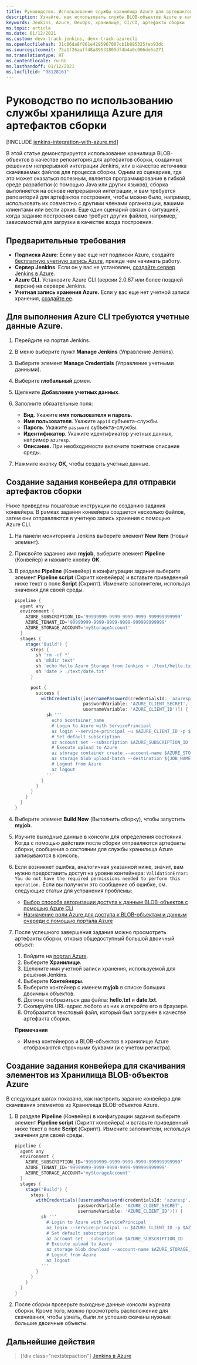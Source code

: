 ```yaml
---
title: Руководство. Использование службы хранилища Azure для артефактов сборки
description: Узнайте, как использовать службы BLOB-объектов Azure в качестве репозитория для артефактов сборки, созданных решением непрерывной интеграции Jenkins.
keywords: Jenkins, Azure, DevOps, хранилище, CI/CD, артефакты сборки
ms.topic: article
ms.date: 01/12/2021
ms.custom: devx-track-jenkins, devx-track-azurecli
ms.openlocfilehash: 31c86da8f861e4295967007cb1b885325feb93dc
ms.sourcegitcommit: 75a1f26aaff48a89631805df4b4a0c006de6a271
ms.translationtype: HT
ms.contentlocale: ru-RU
ms.lasthandoff: 01/12/2021
ms.locfileid: "98128161"
---
```

# <a name="tutorial-use-azure-storage-for-build-artifacts"></a>Руководство по использованию службы хранилища Azure для артефактов сборки

[!INCLUDE [jenkins-integration-with-azure.md](includes/jenkins-integration-with-azure.md)]

В этой статье демонстрируется использование хранилища BLOB-объектов в качестве репозитория для артефактов сборки, созданных решением непрерывной интеграции Jenkins, или в качестве источника скачиваемых файлов для процесса сборки. Одним из сценариев, где это может оказаться полезным, является программирование в гибкой среде разработки (с помощью Java или других языков), сборка выполняется на основе непрерывной интеграции, и вам требуется репозиторий для артефактов построения, чтобы можно было, например, использовать их совместно с другими членами организации, вашими клиентами или вести архив. Еще один сценарий связан с ситуацией, когда задание построения само требует других файлов, например, зависимостей для загрузки в качестве входа построения.

## <a name="prerequisites"></a>Предварительные требования

- **Подписка Azure**: Если у вас еще нет подписки Azure, создайте [бесплатную учетную запись Azure](https://azure.microsoft.com/free/?ref=microsoft.com&utm_source=microsoft.com&utm_medium=docs&utm_campaign=visualstudio), прежде чем начинать работу.
- **Сервер Jenkins**. Если он у вас не установлен, [создайте сервер Jenkins в Azure](./configure-on-linux-vm.md).
- **Azure CLI.** Установите Azure CLI (версии 2.0.67 или более поздней версии) на сервере Jenkins.
- **Учетная запись хранения Azure.** Если у вас еще нет учетной записи хранения, [создайте ее](/azure/storage/common/storage-account-create).

## <a name="add-azure-credential-needed-to-execute-azure-cli"></a>Для выполнения Azure CLI требуются учетные данные Azure.

1. Перейдите на портал Jenkins.

1. В меню выберите пункт **Manage Jenkins** (Управление Jenkins).

1. Выберите элемент **Manage Credentials** (Управление учетными данными).

1. Выберите **глобальный** домен.

1. Щелкните **Добавление учетных данных**.

1. Заполните обязательные поля:

    - **Вид**. Укажите **имя пользователя и пароль**.
    - **Имя пользователя**. Укажите `appId` субъекта-службы.
    - **Пароль**. Укажите `password` субъекта-службы.
    - **Идентификатор**. Укажите идентификатор учетных данных, например `azuresp`.
    - **Описание.** При необходимости включите понятное описание среды.

1. Нажмите кнопку **ОК**, чтобы создать учетные данные.

## <a name="create-a-pipeline-job-to-upload-build-artifacts"></a>Создание задания конвейера для отправки артефактов сборки

Ниже приведены пошаговые инструкции по созданию задания конвейера. В рамках задания конвейера создается несколько файлов, затем они отправляются в учетную запись хранения с помощью Azure CLI.

1. На панели мониторинга Jenkins выберите элемент **New Item** (Новый элемент).

1. Присвойте заданию имя **myjob**, выберите элемент **Pipeline** (Конвейер) и нажмите кнопку **ОК**.

1. В разделе **Pipeline** (Конвейер) в конфигурации задания выберите элемент **Pipeline script** (Скрипт конвейера) и вставьте приведенный ниже текст в поле **Script** (Скрипт). Измените заполнители, используя значения для своей среды.

    ```groovy
    pipeline {
      agent any
      environment {
        AZURE_SUBSCRIPTION_ID='99999999-9999-9999-9999-999999999999'
        AZURE_TENANT_ID='99999999-9999-9999-9999-999999999999'
        AZURE_STORAGE_ACCOUNT='myStorageAccount'
      }
      stages {
        stage('Build') {
          steps {
            sh 'rm -rf *'
            sh 'mkdir text'
            sh 'echo Hello Azure Storage from Jenkins > ./text/hello.txt'
            sh 'date > ./text/date.txt'
          }
    
          post {
            success {
              withCredentials([usernamePassword(credentialsId: 'azuresp', 
                              passwordVariable: 'AZURE_CLIENT_SECRET', 
                              usernameVariable: 'AZURE_CLIENT_ID')]) {
                sh '''
                  echo $container_name
                  # Login to Azure with ServicePrincipal
                  az login --service-principal -u $AZURE_CLIENT_ID -p $AZURE_CLIENT_SECRET -t $AZURE_TENANT_ID
                  # Set default subscription
                  az account set --subscription $AZURE_SUBSCRIPTION_ID
                  # Execute upload to Azure
                  az storage container create --account-name $AZURE_STORAGE_ACCOUNT --name $JOB_NAME --auth-mode login
                  az storage blob upload-batch --destination ${JOB_NAME} --source ./text --auth-mode login
                  # Logout from Azure
                  az logout
                '''
              }
            }
          }
        }
      }
    }
    ```
    
1. Выберите элемент **Build Now** (Выполнить сборку), чтобы запустить **myjob**.

1. Изучите выходные данные в консоли для определения состояния. Когда с помощью действия после сборки отправляются артефакты сборки, сообщения о состоянии для службы хранилища Azure записываются в консоль.

1. Если возникнет ошибка, аналогичная указанной ниже, значит, вам нужно предоставить доступ на уровне контейнера: `ValidationError: You do not have the required permissions needed to perform this operation.` Если вы получили это сообщение об ошибке, см. следующие статьи для устранения проблемы:

    - [Выбор способа авторизации доступа к данным BLOB-объектов с помощью Azure CLI](/azure/storage/blobs/authorize-data-operations-cli)
    - [Назначение роли Azure для доступа к BLOB-объектам и данным очереди с помощью портала Azure](/azure/storage/common/storage-auth-aad-rbac-portal)

1. После успешного завершения задания можно просмотреть артефакты сборки, открыв общедоступный большой двоичный объект:

    1. Войдите на [портал Azure](https://portal.azure.com).
    1. Выберите **Хранилище**.
    1. Щелкните имя учетной записи хранения, используемой для решения Jenkins.
    1. Выберите **Контейнеры**.
    1. Выберите контейнер с именем **myjob** в списке больших двоичных объектов.
    1. Должна отобразиться два файла: **hello.txt** и **date.txt**.
    1. Скопируйте URL-адрес любого из них и откройте его в браузере. 
    1. Отобразится текстовый файл, который был загружен в качестве артефакта сборки.
    
    **Примечания**

    - Имена контейнеров и BLOB-объектов в хранилище Azure отображаются строчными буквами (и с учетом регистра).

## <a name="create-a-pipeline-job-to-download-from-azure-blob-storage"></a>Создание задания конвейера для скачивания элементов из Хранилища BLOB-объектов Azure

В следующих шагах показано, как настроить задание конвейера для скачивания элементов из Хранилища BLOB-объектов Azure.

1. В разделе **Pipeline** (Конвейер) в конфигурации задания выберите элемент **Pipeline script** (Скрипт конвейера) и вставьте приведенный ниже текст в поле **Script** (Скрипт). Измените заполнители, используя значения для своей среды.

    ```groovy
    pipeline {
      agent any
      environment {
        AZURE_SUBSCRIPTION_ID='99999999-9999-9999-9999-999999999999'
        AZURE_TENANT_ID='99999999-9999-9999-9999-999999999999'
        AZURE_STORAGE_ACCOUNT='myStorageAccount'
      }
      stages {
        stage('Build') {
          steps {
            withCredentials([usernamePassword(credentialsId: 'azuresp', 
                            passwordVariable: 'AZURE_CLIENT_SECRET', 
                            usernameVariable: 'AZURE_CLIENT_ID')]) {
              sh '''
                # Login to Azure with ServicePrincipal
                az login --service-principal -u $AZURE_CLIENT_ID -p $AZURE_CLIENT_SECRET -t $AZURE_TENANT_ID
                # Set default subscription
                az account set --subscription $AZURE_SUBSCRIPTION_ID
                # Execute upload to Azure
                az storage blob download --account-name $AZURE_STORAGE_ACCOUNT --container-name myjob --name hello.txt --file ${WORKSPACE}/hello.txt --auth-mode login
                # Logout from Azure
                az logout
              '''   
            }
          }
        }
      }
    }
    ```
    
1. После сборки проверьте выходные данные консоли журнала сборки. Кроме того, можно просмотреть расположение для скачивания, чтобы узнать, были ли успешно скачаны нужные большие двоичные объекты.  

## <a name="next-steps"></a>Дальнейшие действия

> [!div class="nextstepaction"]
> [Jenkins в Azure](/azure/Jenkins/)